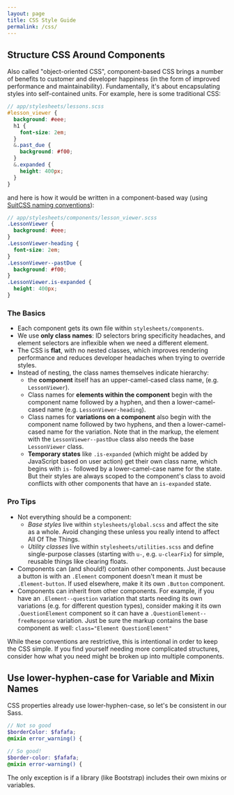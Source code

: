 ```yaml
---
layout: page
title: CSS Style Guide
permalink: /css/
---
```


## Structure CSS Around Components

Also called "object-oriented CSS", component-based CSS brings a number of benefits to customer and developer happiness (in the form of improved performance and maintainability). Fundamentally, it's about encapsulating styles into self-contained units. For example, here is some traditional CSS:

```scss
// app/stylesheets/lessons.scss
#lesson_viewer {
  background: #eee;
  h1 {
    font-size: 2em;
  }
  &.past_due {
    background: #f00;
  }
  &.expanded {
    height: 400px;
  }
}
```

and here is how it would be written in a component-based way (using [SuitCSS naming conventions](https://github.com/suitcss/suit/blob/master/doc/naming-conventions.md)):

```scss
// app/stylesheets/components/lesson_viewer.scss
.LessonViewer {
  background: #eee;
}
.LessonViewer-heading {
  font-size: 2em;
}
.LessonViewer--pastDue {
  background: #f00;
}
.LessonViewer.is-expanded {
  height: 400px;
}
```

### The Basics

- Each component gets its own file within `stylesheets/components`.
- We use **only class names**: ID selectors bring specificity headaches, and element selectors are inflexible when we need a different element.
- The CSS is **flat**, with no nested classes, which improves rendering performance and reduces developer headaches when trying to override styles.
- Instead of nesting, the class names themselves indicate hierarchy:
  - the **component** itself has an upper-camel-cased class name, (e.g. `LessonViewer`).
  - Class names for **elements within the component** begin with the component name followed by a hyphen, and then a lower-camel-cased name (e.g. `LessonViewer-heading`).
  - Class names for **variations on a component** also begin with the component name followed by two hyphens, and then a lower-camel-cased name for the variation. Note that in the markup, the element with the `LessonViewer--pastDue` class also needs the base `LessonViewer` class.
  - **Temporary states** like `.is-expanded` (which might be added by JavaScript based on user action) get their own class name, which begins with `is-` followed by a lower-camel-case name for the state. But their styles are always scoped to the component's class to avoid conflicts with other components that have an `is-expanded` state.

### Pro Tips

- Not everything should be a component:
  - *Base styles* live within `stylesheets/global.scss` and affect the site as a whole. Avoid changing these unless you really intend to affect All Of The Things.
  - *Utility classes* live within `stylesheets/utilities.scss` and define single-purpose classes (starting with `u-`, e.g. `u-clearFix`) for simple, reusable things like clearing floats.
- Components can (and should!) contain other components. Just because a button is with an `.Element` component doesn't mean it must be `.Element-button`. If used elsewhere, make it its own `.Button` component.
- Components can inherit from other components. For example, if you have an `.Element--question` variation that starts needing its own variations (e.g. for different question types), consider making it its own `.QuestionElement` component so it can have a `.QuestionElement--freeResponse` variation. Just be sure the markup contains the base component as well: `class="Element QuestionElement"`

While these conventions are restrictive, this is intentional in order to keep the CSS simple. If you find yourself needing more complicated structures, consider how what you need might be broken up into multiple components.

## Use lower-hyphen-case for Variable and Mixin Names

CSS properties already use lower-hyphen-case, so let's be consistent in our Sass.

```scss
// Not so good
$borderColor: $fafafa;
@mixin error_warning() {

// So good!
$border-color: $fafafa;
@mixin error-warning() {
```

The only exception is if a library (like Bootstrap) includes their own mixins or variables.
